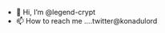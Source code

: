 - 👋 Hi, I’m @legend-crypt
- 📫 How to reach me ....twitter@konadulord


<!---
legend-crypt/legend-crypt is a ✨ special ✨ repository because its `README.md` (this file) appears on your GitHub profile.
You can click the Preview link to take a look at your changes.
--->
